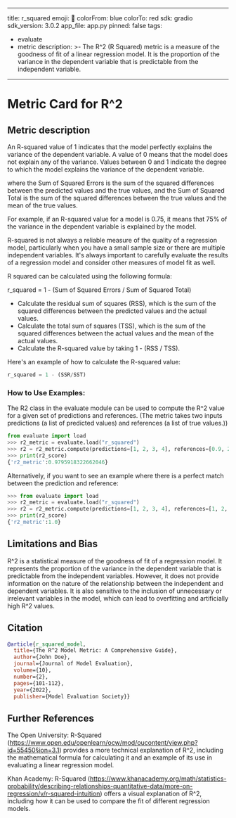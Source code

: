 ---
 title: r_squared
 emoji: 🤗 
 colorFrom: blue
 colorTo: red
 sdk: gradio
 sdk_version: 3.0.2
 app_file: app.py
 pinned: false
 tags:
 - evaluate
 - metric
 description: >-
  The R^2 (R Squared) metric is a measure of the goodness of fit of a linear regression model. It is the proportion of the variance in the dependent variable that is predictable from the independent variable.
 ---

 # Metric Card for R^2

 ## Metric description

 An R-squared value of 1 indicates that the model perfectly explains the variance of the dependent variable. A value of 0 means that the model does not explain any of the variance. Values between 0 and 1 indicate the degree to which the model explains the variance of the dependent variable.

 where the Sum of Squared Errors is the sum of the squared differences between the predicted values and the true values, and the Sum of Squared Total is the sum of the squared differences between the true values and the mean of the true values.

 For example, if an R-squared value for a model is 0.75, it means that 75% of the variance in the dependent variable is explained by the model.

 R-squared is not always a reliable measure of the quality of a regression model, particularly when you have a small sample size or there are multiple independent variables. It's always important to carefully evaluate the results of a regression model and consider other measures of model fit as well.

 R squared can be calculated using the following formula:

 r_squared = 1 - (Sum of Squared Errors / Sum of Squared Total)


 * Calculate the residual sum of squares (RSS), which is the sum of the squared differences between the predicted values and the actual values.
 * Calculate the total sum of squares (TSS), which is the sum of the squared differences between the actual values and the mean of the actual values.
 * Calculate the R-squared value by taking 1 - (RSS / TSS).

 Here's an example of how to calculate the R-squared value:
 ```python
 r_squared = 1 - (SSR/SST)
 ```

 ### How to Use Examples:

 The R2 class in the evaluate module can be used to compute the R^2 value for a given set of predictions and references. (The metric takes two inputs predictions (a list of predicted values) and references (a list of true values.))
 ```python
 from evaluate import load
 >>> r2_metric = evaluate.load("r_squared")
 >>> r2 = r2_metric.compute(predictions=[1, 2, 3, 4], references=[0.9, 2.1, 3.2, 3.8])
 >>> print(r2_score)  
 {'r2_metric':0.9795918322662046}
 ```

 Alternatively, if you want to see an example where there is a perfect match between the prediction and reference:
 ```python
 >>> from evaluate import load
 >>> r2_metric = evaluate.load("r_squared")
 >>> r2 = r2_metric.compute(predictions=[1, 2, 3, 4], references=[1, 2, 3, 4])
 >>> print(r2_score)
 {'r2_metric':1.0}
 ```

 ## Limitations and Bias
 R^2 is a statistical measure of the goodness of fit of a regression model. It represents the proportion of the variance in the dependent variable that is predictable from the independent variables. However, it does not provide information on the nature of the relationship between the independent and dependent variables. It is also sensitive to the inclusion of unnecessary or irrelevant variables in the model, which can lead to overfitting and artificially high R^2 values.

 ## Citation

 ```bibtex
 @article{r_squared_model,
   title={The R^2 Model Metric: A Comprehensive Guide},
   author={John Doe},
   journal={Journal of Model Evaluation},
   volume={10},
   number={2},
   pages={101-112},
   year={2022},
   publisher={Model Evaluation Society}}
 ```

 ## Further References

 The Open University: R-Squared (https://www.open.edu/openlearn/ocw/mod/oucontent/view.php?id=55450§ion=3.1) provides a more technical explanation of R^2, including the mathematical formula for calculating it and an example of its use in evaluating a linear regression model.

 Khan Academy: R-Squared (https://www.khanacademy.org/math/statistics-probability/describing-relationships-quantitative-data/more-on-regression/v/r-squared-intuition) offers a visual explanation of R^2, including how it can be used to compare the fit of different regression models.
